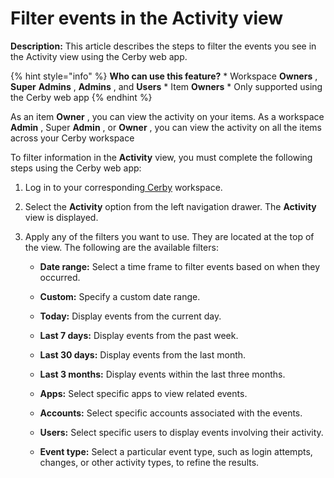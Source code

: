 # Filter events in the Activity view

**Description:** This article describes the steps to filter the events you see in the Activity view using the Cerby web app.

{% hint style="info" %} **Who can use this feature?** * Workspace **Owners** ,
**Super** **Admins** , **Admins** , and **Users** * Item **Owners** * Only
supported using the Cerby web app {% endhint %}

As an item **Owner** , you can view the activity on your items. As a workspace
**Admin** , Super **Admin** , or **Owner** , you can view the activity on all
the items across your Cerby workspace

To filter information in the **Activity** view, you must complete the
following steps using the Cerby web app:

  1. Log in to your corresponding[ Cerby](https://app.cerby.com/) workspace.

  2. Select the **Activity** option from the left navigation drawer. The **Activity** view is displayed.

  3. Apply any of the filters you want to use. They are located at the top of the view. The following are the available filters:

     * **Date range:** Select a time frame to filter events based on when they occurred.

     * **Custom:** Specify a custom date range.

     * **Today:** Display events from the current day.

     * **Last 7 days:** Display events from the past week.

     * **Last 30 days:** Display events from the last month.

     * **Last 3 months:** Display events within the last three months.

     * **Apps:** Select specific apps to view related events.

     * **Accounts:** Select specific accounts associated with the events.

     * **Users:** Select specific users to display events involving their activity.

     * **Event type:** Select a particular event type, such as login attempts, changes, or other activity types, to refine the results.

